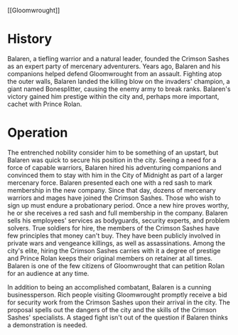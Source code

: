 [[Gloomwrought]]
# History

Balaren, a tiefling warrior and a natural leader, founded the Crimson Sashes as an expert party of mercenary adventurers. Years ago, Balaren and his companions helped defend Gloomwrought from an assault. Fighting atop the outer walls, Balaren landed the killing blow on the invaders' champion, a giant named Bonesplitter, causing the enemy army to break ranks. Balaren's victory gained him prestige within the city and, perhaps more important, cachet with Prince Rolan.


# Operation

The entrenched nobility consider him to be something of an upstart, but Balaren was quick to secure his position in the city. Seeing a need for a force of capable warriors, Balaren hired his adventuring companions and convinced them to stay with him in the City of Midnight as part of a larger mercenary force. Balaren presented each one with a red sash to mark membership in the new company. Since that day, dozens of mercenary warriors and mages have joined the Crimson Sashes. Those who wish to sign up must endure a probationary period. Once a new hire proves worthy, he or she receives a red sash and full membership in the company. Balaren sells his employees' services as bodyguards, security experts, and problem solvers. True soldiers for hire, the members of the Crimson Sashes have few principles that money can't buy. They have been publicly involved in private wars and vengeance killings, as well as assassinations. Among the city's elite, hiring the Crimson Sashes carries with it a degree of prestige and Prince Rolan keeps their original members on retainer at all times. Balaren is one of the few citizens of Gloomwrought that can petition Rolan for an audience at any time.

In addition to being an accomplished combatant, Balaren is a cunning businessperson. Rich people visiting Gloomwrought promptly receive a bid for security work from the Crimson Sashes upon their arrival in the city. The proposal spells out the dangers of the city and the skills of the Crimson Sashes' specialists. A staged fight isn't out of the question if Balaren thinks a demonstration is needed.